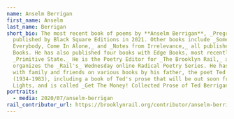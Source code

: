 ```yaml
---
name: Anselm Berrigan
first_name: Anselm
last_name: Berrigan
short_bio: The most recent book of poems by **Anselm Berrigan**, _Pregrets_, was
  published by Black Square Editions in 2021. Other books include _Something for
  Everybody, Come In Alone,_ and _Notes from Irrelevance,_ all published by Wave
  Books. He has also published four books with Edge Books, most recently
  _Primitive State._ He is the Poetry Editor for _The Brooklyn Rail,_ and also
  organizes the _Rail's_ Wednesday online Radical Poetry Series. He has worked
  with family and friends on various books by his father, the poet Ted Berrigan
  (1934-1983), including a book of Ted's prose that will be out soon from City
  Lights, and is called _Get The Money! Collected Prose of Ted Berrigan._
portraits:
  - media: 2020/07/anselm-berrigan
rail_contributor_url: https://brooklynrail.org/contributor/anselm-berrigan
---
```

